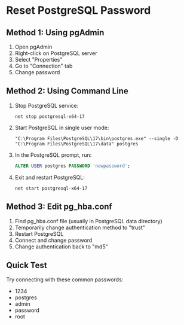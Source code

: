 # Reset PostgreSQL Password

## Method 1: Using pgAdmin
1. Open pgAdmin
2. Right-click on PostgreSQL server
3. Select "Properties"
4. Go to "Connection" tab
5. Change password

## Method 2: Using Command Line
1. Stop PostgreSQL service:
   ```
   net stop postgresql-x64-17
   ```

2. Start PostgreSQL in single user mode:
   ```
   "C:\Program Files\PostgreSQL\17\bin\postgres.exe" --single -D "C:\Program Files\PostgreSQL\17\data" postgres
   ```

3. In the PostgreSQL prompt, run:
   ```sql
   ALTER USER postgres PASSWORD 'newpassword';
   ```

4. Exit and restart PostgreSQL:
   ```
   net start postgresql-x64-17
   ```

## Method 3: Edit pg_hba.conf
1. Find pg_hba.conf file (usually in PostgreSQL data directory)
2. Temporarily change authentication method to "trust"
3. Restart PostgreSQL
4. Connect and change password
5. Change authentication back to "md5"

## Quick Test
Try connecting with these common passwords:
- 1234
- postgres
- admin
- password
- root
